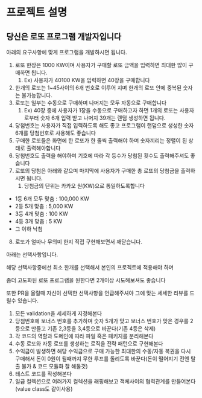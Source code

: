# 프로젝트 설명

## **당신은 로또 프로그램 개발자입니다**

아래의 요구사항에 맞게 프로그램을 개발하시면 됩니다.

1. 로또 한장은 1000 KW이며 사용자가 구매할 로또 금액을 입력하면 최대한 많이 구매하면 됩니다.
   1. Ex) 사용자가 40100 KW을 입력하면 40장을 구매합니다
2. 한개의 로또는 1~45사이의 6개 번호로 이루어 지며 한개의 로또 안에 중복된 숫자는 불가능합니다.
3. 로또는 일부는 수동으로 구매하며 나머지는 모두 자동으로 구매합니다
   1. Ex) 40장 중에 사용자가 1장을 수동으로 구매하고자 하면 1개의 로또는 사용자로부터 숫자 6개 입력 받고 나머지 39개는 랜덤 생성하면 됩니다.
4. 당첨번호는 사용자가 직접 입력하도록 해도 좋고 프로그램이 랜덤으로 생성한 숫자 6개를 당첨번호로 사용해도 좋습니다
5. 구매한 로또들은 화면에 한 로또가 한 줄씩 출력해야 하며 숫자끼리는 정렬이 된 상태로 출력해야합니다
6. 당첨번호도 출력을 해야하며 기호에 따라 각 등수가 당첨된 횟수도 출력해주셔도 좋습니다
7. 로또의 당첨은 아래와 같으며 마지막에 사용자가 구매한 총 로또의 당첨금을 출력하시면 됩니다.
   1. 당첨금의 단위는 카카오 원(KW)으로 통일하도록합니다

- 1등 6개 모두 맞춤 : 100,000 KW
- 2등 5개 맞춤 : 5,000 KW
- 3등 4개 맞춤 : 100 KW
- 4등 3개 맞춤 : 5 KW
- 그 이하 낙첨

8. 로또가 얼마나 무의미 한지 직접 구현해보면서 깨닫습니다.

아래는 선택사항입니다.

해당 선택사항중에선 최소 한개를 선택해서 본인의 프로젝트에 적용해야 하며

좀더 고도화된 로또 프로그램을 원한다면 2개이상 시도해보셔도 좋습니다

또한 PR을 올릴때 자신이 선택한 선택사항을 언급해주셔야 그에 맞는 세세한 리뷰를 드릴수 있습니다.

1. 모든 validation을 세세하게 지정해본다
2. 당첨번호에 보너스 번호를 추가하며 숫자 5개가 맞고 보너스 번호가 맞은 경우를 2등으로 만들고 기존 2,3등을 3,4등으로 바꾼다(기존 4등은 삭제)
3. 각 코드의 역할과 도메인에 따라 파일 혹은 패키지를 분리해본다
4. 수동 로또와 자동 로또를 생성하는 로직을 전략 패턴으로 구현해본다
5. 수익금이 발생하면 해당 수익금으로 구매 가능한 최대한의 수동/자동 복권을 다시 구매해서 돈이 0원이 될때까지 무한 루프를 돌리도록 바꾼다(돈이 떨어지기 전엔 탈출 불가 & 코드 모듈화 잘 해둘것)
6. 테스트 코드를 작성해본다
7. 일급 컬렉션으로 여러가지 컬렉션을 래핑해보고 객체사이의 협력관계를 만들어본다(value class도 같이사용)
